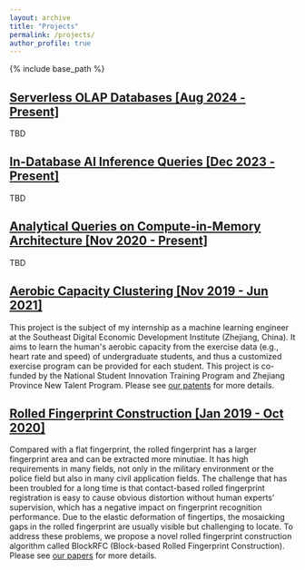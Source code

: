 ```yaml
---
layout: archive
title: "Projects"
permalink: /projects/
author_profile: true
---
```

{% include base_path %}

## [Serverless OLAP Databases [Aug 2024 - Present]](https://onefanwu.github.io/projects/serverless/)

TBD

## [In-Database AI Inference Queries [Dec 2023 - Present]](https://onefanwu.github.io/projects/db4ai/)

TBD


## [Analytical Queries on Compute-in-Memory Architecture [Nov 2020 - Present]](https://onefanwu.github.io/projects/cimdb/)

TBD

## [Aerobic Capacity Clustering [Nov 2019 - Jun 2021]](https://onefanwu.github.io/projects/acc/)

This project is the subject of my internship as a machine learning engineer at the Southeast Digital Economic Development Institute (Zhejiang, China). It aims to learn the human's aerobic capacity from the exercise data (e.g., heart rate and speed) of undergraduate students, and thus a customized exercise program can be provided for each student. This project is co-funded by the National Student Innovation Training Program and Zhejiang Province New Talent Program. Please see [our patents](https://patents.google.com/patent/CN112836105A/en) for more details.

## [Rolled Fingerprint Construction [Jan 2019 - Oct 2020]](https://onefanwu.github.io/projects/rfc/)

Compared with a flat fingerprint, the rolled fingerprint has a larger fingerprint area and can be extracted more minutiae. It has high requirements in many fields, not only in the military environment or the police field but also in many civil application fields. The challenge that has been troubled for a long time is that contact-based rolled fingerprint registration is easy to cause obvious distortion without human experts’ supervision, which has a negative impact on fingerprint recognition performance. Due to the elastic deformation of fingertips, the mosaicking gaps in the rolled fingerprint are usually visible but challenging to locate. To address these problems, we propose a novel rolled fingerprint construction algorithm called BlockRFC (Block-based Rolled Fingerprint Construction). Please see [our papers](https://ieeexplore.ieee.org/abstract/document/9274479) for more details.

